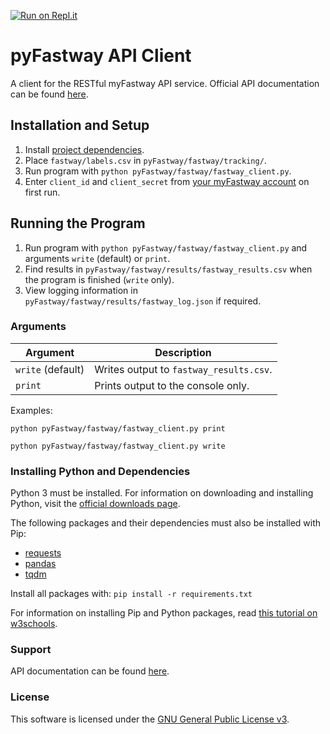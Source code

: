 [![Run on Repl.it](https://repl.it/badge/github/zachwingrave/pyFastway)](https://repl.it/github/zachwingrave/pyFastway)

# pyFastway API Client
A client for the RESTful myFastway API service. Official API documentation can be found [here](https://github.com/mindfulsoftware/myFastway.ApiClient/wiki).

## Installation and Setup
1. Install [project dependencies](#installing-python-and-dependencies).
2. Place `fastway/labels.csv` in `pyFastway/fastway/tracking/`.
3. Run program with `python pyFastway/fastway/fastway_client.py`.
4. Enter `client_id` and `client_secret` from [your myFastway account](https://myfastway.com.au/#/admin/api-keys/list) on first run.

## Running the Program
1. Run program with `python pyFastway/fastway/fastway_client.py` and arguments `write` (default) or `print`.
2. Find results in `pyFastway/fastway/results/fastway_results.csv` when the program is finished (`write` only).
3. View logging information in `pyFastway/fastway/results/fastway_log.json` if required.

### Arguments

| Argument          | Description                             |
| ----------------- | --------------------------------------- |
| `write` (default) | Writes output to `fastway_results.csv`. |
| `print`           | Prints output to the console only.      |

Examples:

```
python pyFastway/fastway/fastway_client.py print
```
```
python pyFastway/fastway/fastway_client.py write
```

### Installing Python and Dependencies
Python 3 must be installed. For information on downloading and installing Python, visit the [official downloads page](https://www.python.org/downloads/).

The following packages and their dependencies must also be installed with Pip:

* [requests](https://pypi.org/project/requests/)
* [pandas](https://pypi.org/project/pandas/)
* [tqdm](https://pypi.org/project/tqdm/)

Install all packages with: `pip install -r requirements.txt`

For information on installing Pip and Python packages, read [this tutorial on w3schools](https://www.w3schools.com/python/python_pip.asp).

### Support
API documentation can be found [here](https://github.com/mindfulsoftware/myFastway.ApiClient/wiki).

### License
This software is licensed under the [GNU General Public License v3](LICENSE.md).
